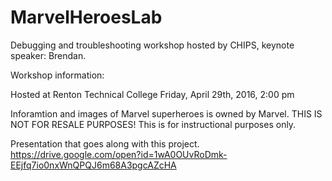 # MarvelHeroesLab
Debugging and troubleshooting workshop hosted by CHIPS, keynote speaker: Brendan. 

Workshop information:

Hosted at Renton Technical College
Friday, April 29th, 2016, 2:00 pm

Inforamtion and images of Marvel superheroes is owned by Marvel.
THIS IS NOT FOR RESALE PURPOSES!
This is for instructional purposes only.

Presentation that goes along with this project.
https://drive.google.com/open?id=1wA0OUvRoDmk-EEjfq7io0nxWnQPQJ6m68A3pgcAZcHA
